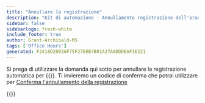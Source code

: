 ```yaml
---
title: "Annullare la registrazione"
description: "Kit di automazione - Annullamento registrazione dell'orario d'ufficio"
sidebar: false
sidebarlogo: fresh-white
include_footer: true
author: Grant-Archibald-MS
tags: ['Office Hours']
generated: F2418D2093AF75F27EEB7B01A27A8DDDEAF1E221
---
```


Si prega di utilizzare la domanda qui sotto per annullare la registrazione automatica per {{<product-name>}}. Ti invieremo un codice di conferma che potrai utilizzare per [Conferma l'annullamento della registrazione](/it/office-hours/unregister-confirm)

{{<questions name="/content/it/office-hours/unregister.json" completed="Grazie per aver completato le domande di annullamento della registrazione" showNavigationButtons="false" locale="it">}}
